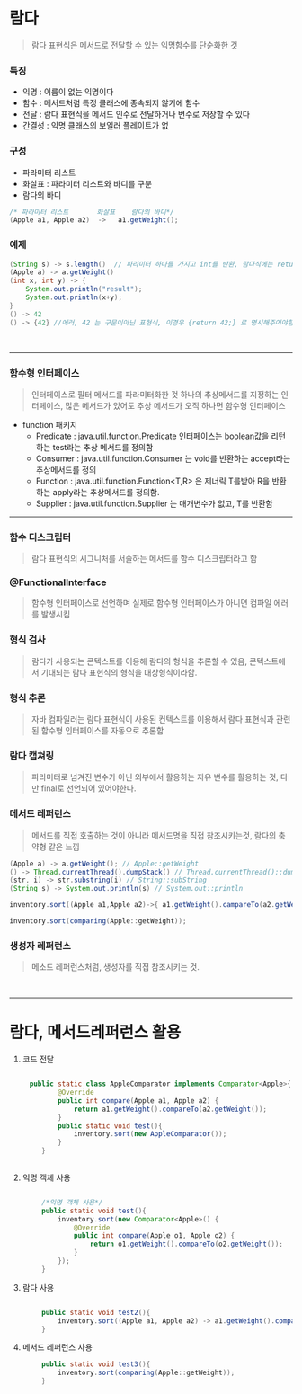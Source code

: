 # 람다

> 람다 표현식은 메서드로 전달할 수 있는 익명함수를 단순화한 것

### 특징

- 익명 : 이름이 없는 익명이다
- 함수 : 메서드처럼 특정 클래스에 종속되지 않기에 함수
- 전달 : 람다 표현식을 메서드 인수로 전달하거나 변수로 저장할 수 있다
- 간결성 : 익명 클래스의 보일러 플레이트가 없

### 구성

- 파라미터 리스트 
- 화살표 : 파라미터 리스트와 바디를 구분
- 람다의 바디

```java
/* 파라미터 리스트       화살표    람다의 바디*/
(Apple a1, Apple a2)  ->   a1.getWeight();
```


### 예제

```java
(String s) -> s.length()  // 파라미터 하나를 가지고 int를 반환, 람다식에는 return이 함축되어있음
(Apple a) -> a.getWeight()
(int x, int y) -> {
    System.out.println("result");
    System.out.println(x+y);
}
() -> 42 
() -> {42} //에러, 42 는 구문이아닌 표현식, 이경우 {return 42;} 로 명시해주어야함 
```


<br>

---

### 함수형 인터페이스

> 인터페이스로 필터 메서드를 파라미터화한 것 하나의 추상메서드를 지정하는 인터페이스, 많은 메서드가 있어도 추상 메서드가 오직 하나면 함수형 인터페이스

- function 패키지
    - Predicate : java.util.function.Predicate<T> 인터페이스는 boolean값을 리턴하는 test라는 추상 메서드를 정의함
    - Consumer : java.util.function.Consumer<T> 는 void를 반환하는 accept라는 추상메서드를 정의
    - Function : java.util.function.Function<T,R> 은 제너릭 T를받아 R을 반환하는 apply라는 추상메서드를 정의함.
    - Supplier : java.util.function.Supplier<T> 는 매개변수가 없고, T를 반환함 


---

### 함수 디스크립터

> 람다 표현식의 시그니처를 서술하는 메서드를 함수 디스크립터라고 함

### @FunctionalInterface

> 함수형 인터페이스로 선언하며 실제로 함수형 인터페이스가 아니면 컴파일 에러를 발생시킴

### 형식 검사

> 람다가 사용되는 콘텍스트를 이용해 람다의 형식을 추론할 수 있음, 콘텍스트에서 기대되는 람다 표현식의 형식을 대상형식이라함.

### 형식 추론

> 자바 컴파일러는 람다 표현식이 사용된 컨텍스트를 이용해서 람다 표현식과 관련된 함수형 인터페이스를 자동으로 추론함

### 람다 캡쳐링

> 파라미터로 넘겨진 변수가 아닌 외부에서 활용하는 자유 변수를 활용하는 것, 다만 final로 선언되어 있어야한다.

### 메서드 레퍼런스

> 메서드를 직접 호출하는 것이 아니라 메서드명을 직접 참조시키는것, 람다의 축약형 같은 느낌

```java
(Apple a) -> a.getWeight(); // Apple::getWeight
() -> Thread.currentThread().dumpStack() // Thread.currentThread()::dumpStack
(str, i) -> str.substring(i) // String::subString
(String s) -> System.out.println(s) // System.out::println
```

```java
inventory.sort((Apple a1,Apple a2)->{ a1.getWeight().campareTo(a2.getWeight())});

inventory.sort(comparing(Apple::getWeight));
```

### 생성자 레퍼런스

> 메소드 레퍼런스처럼, 생성자를 직접 참조시키는 것.


<br>

---

# 람다, 메서드레퍼런스 활용

1. 코드 전달

```java

     public static class AppleComparator implements Comparator<Apple>{
            @Override
            public int compare(Apple a1, Apple a2) {
                return a1.getWeight().compareTo(a2.getWeight());
            }
            public static void test(){
                inventory.sort(new AppleComparator());
            }
        }
        
```

2. 익명 객체 사용

```java

        /*익명 객체 사용*/
        public static void test(){
            inventory.sort(new Comparator<Apple>() {
                @Override
                public int compare(Apple o1, Apple o2) {
                    return o1.getWeight().compareTo(o2.getWeight());
                }
            });
        }
```

3. 람다 사용

```java

        public static void test2(){
            inventory.sort((Apple a1, Apple a2) -> a1.getWeight().compareTo(a2.getWeight()));
        }
```

4. 메서드 레퍼런스 사용

```java
        public static void test3(){
            inventory.sort(comparing(Apple::getWeight));
        }
```